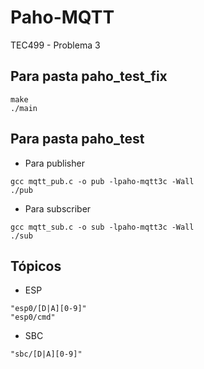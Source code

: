 # Paho-MQTT
TEC499 - Problema 3


## Para pasta paho_test_fix
````console
make
./main
````

## Para pasta paho_test
- Para publisher
````console
gcc mqtt_pub.c -o pub -lpaho-mqtt3c -Wall
./pub
````

- Para subscriber
````console
gcc mqtt_sub.c -o sub -lpaho-mqtt3c -Wall
./sub
````

## Tópicos

- ESP
````console
"esp0/[D|A][0-9]"
"esp0/cmd"
````
- SBC

````console
"sbc/[D|A][0-9]"
````
